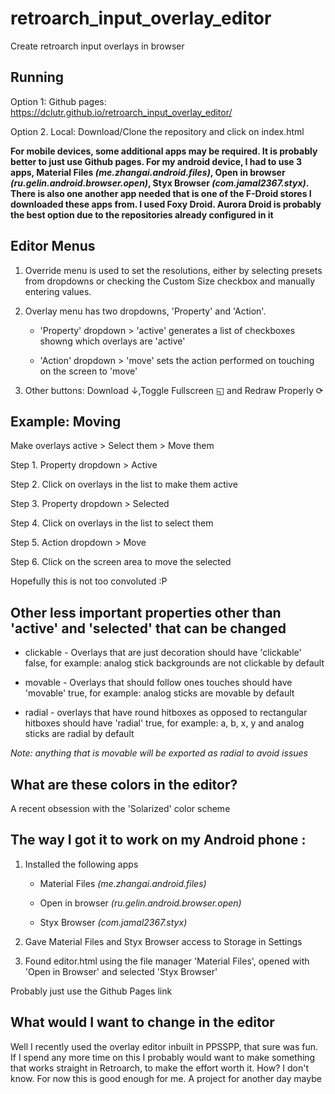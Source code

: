 # retroarch_input_overlay_editor
Create retroarch input overlays in browser

## Running

Option 1: Github pages: https://dclutr.github.io/retroarch_input_overlay_editor/

Option 2. Local: Download/Clone the repository and click on index.html

**For mobile devices, some additional apps may be required. It is probably better to just use Github pages. For my android device, I had to use 3 apps, Material Files *(me.zhangai.android.files)*, Open in browser *(ru.gelin.android.browser.open)*, Styx Browser *(com.jamal2367.styx)*. There is also one another app needed that is one of the F-Droid stores I downloaded these apps from. I used Foxy Droid. Aurora Droid is probably the best option due to the repositories already configured in it**

## Editor Menus

1. Override menu is used to set the resolutions, either by selecting presets from dropdowns or checking the Custom Size checkbox and manually entering values.
    
2. Overlay menu has two dropdowns, 'Property' and 'Action'.
  
	* 'Property' dropdown > 'active' generates a list of checkboxes showng which overlays are 'active'
  
	* 'Action' dropdown > 'move' sets the action performed on touching on the screen to 'move' 

3. Other buttons: Download ↓,Toggle Fullscreen ◱ and Redraw Properly ⟳

## Example: Moving

Make overlays active > Select them > Move them

Step 1. Property dropdown > Active

Step 2. Click on overlays in the list to make them active

Step 3. Property dropdown > Selected

Step 4. Click on overlays in the list to select them
 
Step 5. Action dropdown > Move

Step 6. Click on the screen area to move the selected

Hopefully this is not too convoluted :P
  
## Other less important properties other than 'active' and 'selected' that can be changed

* clickable - Overlays that are just decoration should have 'clickable' false, for example: analog stick backgrounds are not clickable by default

* movable - Overlays that should follow ones touches should have 'movable' true, for example: analog sticks are movable by default

* radial - overlays that have round hitboxes as opposed to rectangular hitboxes should have 'radial' true, for example: a, b, x, y and analog sticks are radial by default
  
*Note: anything that is movable will be exported as radial to avoid issues*

## What are these colors in the editor?

A recent obsession with the 'Solarized' color scheme

## The way I got it to work on my Android phone :

1. Installed the following apps

	* Material Files *(me.zhangai.android.files)*
  
	* Open in browser *(ru.gelin.android.browser.open)*
  
	* Styx Browser *(com.jamal2367.styx)*
  
2. Gave Material Files and Styx Browser access to Storage in Settings 

3. Found editor.html using the file manager 'Material Files', opened with 'Open in Browser' and selected 'Styx Browser'

Probably just use the Github Pages link

## What would I want to change in the editor

Well I recently used the overlay editor inbuilt in PPSSPP, that sure was fun. If I spend any more time on this I probably would want to make something that works straight in Retroarch, to make the effort worth it. How? I don't know. For now this is good enough for me. A project for another day maybe
